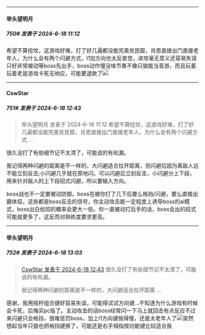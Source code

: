 ﻿
*****

####  举头望明月  
##### 750#       发表于 2024-6-18 11:12

希望不算挖坟，这游戏好难，打了好几遍都没能完美贫民窟，肖恩直接出门直接老年人，为什么会有两个闪避方式，l1加方向也太反直觉，进攻毫无意义还容易失误只好非常被动等boss先出手，boss动作慢没啥节奏不像只狼能当音游，而且玩着玩着老是游戏卡死无响应，可能要退款了<img src="https://static.saraba1st.com/image/smiley/face2017/068.png" referrerpolicy="no-referrer">


*****

####  CswStar  
##### 751#       发表于 2024-6-18 12:43

<blockquote>举头望明月 发表于 2024-6-18 11:12
希望不算挖坟，这游戏好难，打了好几遍都没能完美贫民窟，肖恩直接出门直接老年人，为什么会有两个闪避方式 ...</blockquote>
很久没打了有些细节记不太清了，可能说的有纰漏。

我记得两种闪避的距离是不一样的，大闪避适合拉开距离，但闪避后因为离敌人远不能立刻反击;小闪避几乎就在原地闪，可以闪避后立刻反击，小闪避分上下段，用来针对敌人的上下段招式闪避，所以要输入方向。

boss战也不一定要被动防御，boss在被你打了几下后要么格挡/闪避，要么直接出霸体招，这些都是boss反击的信号，你主动攻击能一定程度上诱导boss的ai模式，boss出白给招的概率会更大一些。你一直被动打后手的话，boss会出的招式可能就更多了，这反而对熟练度要求更高。


*****

####  举头望明月  
##### 752#       发表于 2024-6-18 13:03

<blockquote><a href="httphttps://bbs.saraba1st.com/2b/forum.php?mod=redirect&amp;goto=findpost&amp;pid=65281776&amp;ptid=2038251" target="_blank">CswStar 发表于 2024-6-18 12:43</a>
很久没打了有些细节记不太清了，可能说的有纰漏。

我记得两种闪避的距离是不一样的，大闪避适合拉开距离 ...</blockquote>
感谢，我用摇杆组合键好容易失误，可能得试试方向键…不知道为什么游戏有时候会卡死，后悔买pc版了。主动攻击的话boss经常闪一下马上就回击有点反应不过来闪避只会格挡，很难惩罚boss，加上l1方向键按得慢，还是太老年人了<img src="https://static.saraba1st.com/image/smiley/face2017/068.png" referrerpolicy="no-referrer">突然想起当年只狼也把格挡键换了，可能还是右手拇指按功能键比较适合我

